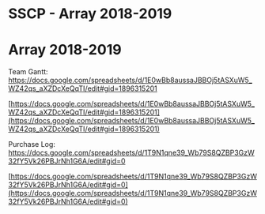 # SSCP - Array 2018-2019

# Array 2018-2019

Team Gantt: https://docs.google.com/spreadsheets/d/1E0wBb8aussaJBBOj5tASXuW5_WZ42qs_aXZDcXeQqTI/edit#gid=1896315201

[https://docs.google.com/spreadsheets/d/1E0wBb8aussaJBBOj5tASXuW5_WZ42qs_aXZDcXeQqTI/edit#gid=1896315201](https://docs.google.com/spreadsheets/d/1E0wBb8aussaJBBOj5tASXuW5_WZ42qs_aXZDcXeQqTI/edit#gid=1896315201)

Purchase Log: https://docs.google.com/spreadsheets/d/1T9N1qne39_Wb79S8QZBP3GzW32fY5Vk26PBJrNh1G6A/edit#gid=0

[https://docs.google.com/spreadsheets/d/1T9N1qne39_Wb79S8QZBP3GzW32fY5Vk26PBJrNh1G6A/edit#gid=0](https://docs.google.com/spreadsheets/d/1T9N1qne39_Wb79S8QZBP3GzW32fY5Vk26PBJrNh1G6A/edit#gid=0)

